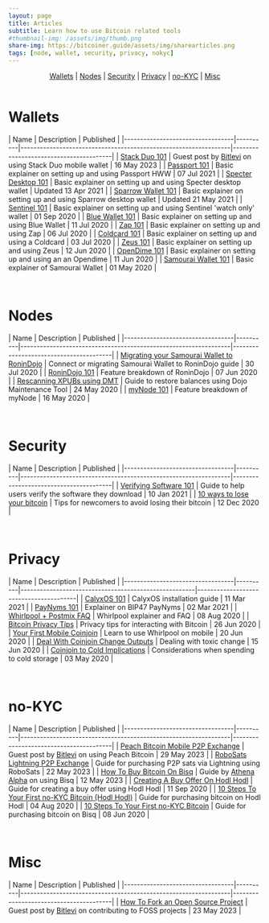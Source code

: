 ```yaml
---
layout: page
title: Articles
subtitle: Learn how to use Bitcoin related tools
#thumbnail-img: /assets/img/thumb.png
share-img: https://bitcoiner.guide/assets/img/sharearticles.png
tags: [node, wallet, security, privacy, nokyc]
---
```


<p align="center">
  <a href="#wallets">Wallets</a> |
  <a href="#nodes">Nodes</a> |
  <a href="#security">Security</a> |
  <a href="#privacy">Privacy</a> |
  <a href="#no-kyc">no-KYC</a> |
  <a href="#misc">Misc</a>
  <br><br>
</p>


# Wallets

| Name                             |  Description                                                     |  Published                             |
|----------------------------------|----------|-----------------------------------------------------------------|----------------------------------------|
| [Stack Duo 101](/stack-duo)   |  Guest post by [Bitlevi](https://twitter.com/Bit_levi) on using Stack Duo mobile wallet  |  16 May 2023            |
| [Passport 101](/passport)   |  Basic explainer on setting up and using Passport HWW  | 07 Jul 2021                |
| [Specter Desktop 101](/specter)   | Basic explainer on setting up and using Specter desktop wallet  | Updated 13 Apr 2021                |
| [Sparrow Wallet 101](/sparrow)   |  Basic explainer on setting up and using Sparrow desktop wallet  | Updated 21 May 2021                     |
| [Sentinel 101](/sentinel)        | Basic explainer on setting up and using Sentinel 'watch only' wallet | 01 Sep 2020                      |
| [Blue Wallet 101](/blue)         |  Basic explainer on setting up and using Blue Wallet             | 11 Jul 2020                            |
| [Zap 101](/zap)                  |  Basic explainer on setting up and using Zap                     | 06 Jul 2020                            |
| [Coldcard 101](/coldcard)        |  Basic explainer on setting up and using a Coldcard              | 03 Jul 2020                            |
| [Zeus 101](/zeus)                |  Basic explainer on setting up and using Zeus                    | 12 Jun 2020                            |
| [OpenDime 101](/opendime)         |  Basic explainer on setting up and using an an Opendime          | 11 Jun 2020                            |
| [Samourai Wallet 101](/samourai) |  Basic explainer of Samourai Wallet                              | 01 May 2020                            |

<br/>

# Nodes

| Name                             | Description                                                     |  Published                             |
|----------------------------------|----------|-----------------------------------------------------------------|----------------------------------------|
| [Migrating your Samourai Wallet to RoninDojo](/rdmigrate) |  Connect or migrating Samourai Wallet to RoninDojo guide | 30 Jul 2020              |
| [RoninDojo 101](/ronindojo)      |  Feature breakdown of RoninDojo                                  | 07 Jun 2020                            |
| [Rescanning XPUBs using DMT](/dojo) |   Guide to restore balances using Dojo Maintenance Tool          | 24 May 2020                            |
| [myNode 101](/mynode)            |  Feature breakdown of myNode                                     | 16 May 2020                            |

<br/>

# Security

| Name                             |  Description                                                     |  Published                             |
|----------------------------------|----------|-----------------------------------------------------------------|----------------------------------------|
| [Verifying Software 101](/verifysoftware) |   Guide to help users verify the software they download | 10 Jan 2021                            |
| [10 ways to lose your bitcoin](/lostbitcoin) |  Tips for newcomers to avoid losing their bitcoin    | 12 Dec 2020                            |

<br/>

# Privacy

| Name                             | Description                                                     |  Published                             |
|----------------------------------|----------|------------------------------------------------------|----------------------------------------|
| [CalyxOS 101](/calyxos) | CalyxOS installation guide               | 11 Mar 2021                            |
| [PayNyms 101](/paynym) |  Explainer on BIP47 PayNyms          | 02 Mar 2021                            |
| [Whirlpool + Postmix FAQ](/whirlpool) |  Whirlpool explainer and FAQ          | 08 Aug 2020                            |
| [Bitcoin Privacy Tips](/privacytips) |  Privacy tips for interacting with Bitcoin | 26 Jun 2020         |
| [Your First Mobile Coinjoin](/mobilecoinjoin) |  Learn to use Whirlpool on mobile             | 20 Jun 2020                            |
| [Deal With Coinjoin Change Outputs](/doxxic) |  Dealing with toxic change | 15 Jun 2020                   |
| [Coinjoin to Cold Implications](/csimplications) |  Considerations when spending to cold storage | 03 May 2020 |

<br/>

# no-KYC 

| Name                             |  Description                                                     |  Published                             |
|----------------------------------|----------|-----------------------------------------------------------------|----------------------------------------|
| [Peach Bitcoin Mobile P2P Exchange](/peach)   |  Guest post by [Bitlevi](https://twitter.com/Bit_levi) on using Peach Bitcoin  |  29 May 2023         |
| [RoboSats Lightning P2P Exchange](/robosats)   |  Guide for purchasing P2P sats via Lightning using RoboSats  |  22 May 2023            |
| [How To Buy Bitcoin On Bisq](https://www.athena-alpha.com/how-to-buy-bitcoin-on-bisq/)   |  Guide by [Athena Alpha](https://twitter.com/athena_alpha_) on using Bisq  |  12 May 2023            |
| [Creating A Buy Offer On  Hodl Hodl](/hodlhodloffer)  |   Guide for creating a buy offer using Hodl Hodl | 11 Sep 2020               |
| [10 Steps To Your First no-KYC Bitcoin (Hodl Hodl)](/hodlhodl)    |  Guide for purchasing bitcoin on Hodl Hodl | 04 Aug 2020         |
| [10 Steps To Your First no-KYC Bitcoin](/bisq) |  Guide for purchasing bitcoin on Bisq      | 08 Jun 2020                            |

<br/>

# Misc 

| Name                             |  Description                                                     |  Published                             |
|----------------------------------|----------|-----------------------------------------------------------------|----------------------------------------|
| [How To Fork an Open Source Project](/fork)   |  Guest post by [Bitlevi](https://twitter.com/Bit_levi) on contributing to FOSS projects  | 23 May 2023 |
